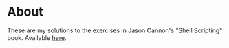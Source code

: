 # About

These are my solutions to the exercises in Jason Cannon's "Shell Scripting"
book. Available [here](https://www.amazon.co.uk/Shell-Scripting-Automate-Command-Programming-ebook/dp/B015FZAXU6).
